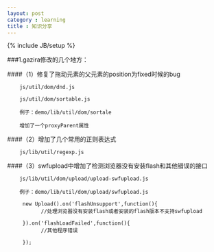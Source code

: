 ```yaml
---
layout: post
category : learning
title : 知识分享
---
```

{% include JB/setup %}


###1.gazira修改的几个地方：

####（1）修复了拖动元素的父元素的position为fixed时候的bug

        js/util/dom/dnd.js

        js/util/dom/sortable.js

        例子：demo/lib/util/dom/sortale

        增加了一个proxyParent属性

####（2）增加了几个常用的正则表达式

        js/lib/util/regexp.js

####（3）swfupload中增加了检测浏览器没有安装flash和其他错误的接口

        js/lib/util/dom/upload/upload-swfupload.js

        例子：demo/lib/util/dom/upload/swfupload.js

         new Upload().on('flashUnsupport',function(){
               //处理浏览器没有安装flash或者安装的flash版本不支持swfupload

         }).on('flashLoadFailed',function(){
               //其他程序错误

         });










































